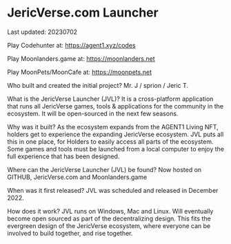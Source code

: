# JericVerse.com Launcher
Last updated: 20230702

Play Codehunter at: 
https://agent1.xyz/codes

Play Moonlanders.game at: 
https://moonlanders.net

Play MoonPets/MoonCafe at: 
https://moonpets.net


Who built and created the initial project?
Mr. J / sprion / Jeric T.

What is the JericVerse Launcher (JVL)?
It is a cross-platform application that runs all JericVerse games, tools & applications for the community in the ecosystem. It will be open-sourced in the next few seasons.

Why was it built?
As the ecosystem expands from the AGENT1 Living NFT, holders get to experience the expanding JericVerse ecosystem. JVL puts all this in one place, for Holders to easily access all parts of the ecosystem. Some games and tools must be launched from a local computer to enjoy the full experience that has been designed.

Where can the JericVerse Launcher (JVL) be found?
Now hosted on GITHUB, JericVerse.com and Moonlanders.game

When was it first released?
JVL was scheduled and released in December 2022.

How does it work?
JVL runs on Windows, Mac and Linux. Will eventually become open sourced as part of the decentralizing design. This fits the evergreen design of the JericVerse ecosystem, where everyone can be involved to build together, and rise together.
